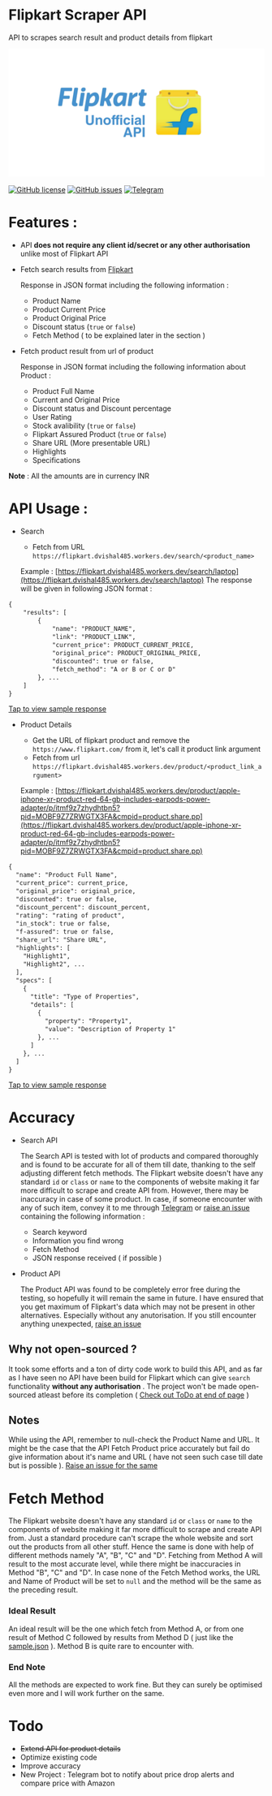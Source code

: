 # Flipkart Scraper API
API to scrapes search result and product details from flipkart

![Flipkart API Banner](./banner.png)

[![GitHub license](https://img.shields.io/github/license/dvishal485/flipkart-scraper-api)](https://github.com/dvishal485/flipkart-scraper-api/blob/main/LICENSE) [![GitHub issues](https://img.shields.io/github/issues/dvishal485/flipkart-scraper-api)](https://github.com/dvishal485/flipkart-scraper-api/issues) [![Telegram](https://img.shields.io/badge/chat-Telegram-blue)](https://t.me/dvishal485)

# Features :

  - API **does not require any client id/secret or any other authorisation** unlike most of Flipkart API
  - Fetch search results from [Flipkart](https://www.flipkart.com/)

    Response in JSON format including the following information :
    - Product Name
    - Product Current Price
    - Product Original Price
    - Discount status (`true` or `false`)
    - Fetch Method ( to be explained later in the section )
  - Fetch product result from url of product

    Response in JSON format including the following information about Product :
      - Product Full Name
      - Current and Original Price
      - Discount status and Discount percentage
      - User Rating
      - Stock avalibility (`true` or `false`)
      - Flipkart Assured Product (`true` or `false`)
      - Share URL (More presentable URL)
      - Highlights
      - Specifications


  **Note** : All the amounts are in currency INR

# API Usage :
  - Search

    - Fetch from URL `https://flipkart.dvishal485.workers.dev/search/<product_name>`

    Example : [https://flipkart.dvishal485.workers.dev/search/laptop](https://flipkart.dvishal485.workers.dev/search/laptop)
    The response will be given in following JSON format : 
```
{
    "results": [
        {
            "name": "PRODUCT_NAME",
            "link": "PRODUCT_LINK",
            "current_price": PRODUCT_CURRENT_PRICE,
            "original_price": PRODUCT_ORIGINAL_PRICE,
            "discounted": true or false,
            "fetch_method": "A or B or C or D"
        }, ...
    ]
}
```
  [Tap to view sample response](https://dvishal485.github.io/flipkart-scraper-api/sample-search.json)

  - Product Details
    - Get the URL of flipkart product and remove the `https://www.flipkart.com/` from it, let's call it product link argument
    - Fetch from url `https://flipkart.dvishal485.workers.dev/product/<product_link_argument>`

    Example : [https://flipkart.dvishal485.workers.dev/product/apple-iphone-xr-product-red-64-gb-includes-earpods-power-adapter/p/itmf9z7zhydhtbn5?pid=MOBF9Z7ZRWGTX3FA&cmpid=product.share.pp](https://flipkart.dvishal485.workers.dev/product/apple-iphone-xr-product-red-64-gb-includes-earpods-power-adapter/p/itmf9z7zhydhtbn5?pid=MOBF9Z7ZRWGTX3FA&cmpid=product.share.pp)


```
{
  "name": "Product Full Name",
  "current_price": current_price,
  "original_price": original_price,
  "discounted": true or false,
  "discount_percent": discount_percent,
  "rating": "rating of product",
  "in_stock": true or false,
  "f-assured": true or false,
  "share_url": "Share URL",
  "highlights": [
    "Highlight1",
    "Highlight2", ...
  ],
  "specs": [
    {
      "title": "Type of Properties",
      "details": [
        {
          "property": "Property1",
          "value": "Description of Property 1"
        }, ...
      ]
    }, ...
  ]
}
```
  [Tap to view sample response](https://dvishal485.github.io/flipkart-scraper-api/sample-product.json)

  
# Accuracy
  - Search API

    The Search API is tested with lot of products and compared thoroughly and is found to be accurate for all of them till date, thanking to the self adjusting different fetch methods. The Flipkart website doesn't have any standard `id` or `class` or `name` to the components of website making it far more difficult to scrape and create API from. However, there may be inaccuracy in case of some product. In case, if someone encounter with any of such item, convey it to me through [Telegram](https://t.me/dvishal485) or [raise an issue](https://github.com/dvishal485/flipkart-scraper-api/issues) containing the following information :
    - Search keyword
    - Information you find wrong
    - Fetch Method
    - JSON response received ( if possible )

  - Product API

    The Product API was found to be completely error free during the testing, so hopefully it will remain the same in future. I have ensured that you get maximum of Flipkart's data which may not be present in other alternatives. Especially without any anutorisation. If you still encounter anything unexpected, [raise an issue](https://github.com/dvishal485/flipkart-scraper-api/issues)

## Why not open-sourced ?
It took some efforts and a ton of dirty code work to build this API, and as far as I have seen no API have been build for Flipkart which can give `search` functionality **without any authorisation** . The project won't be made open-sourced atleast before its completion ( [Check out ToDo at end of page](https://github.com/dvishal485/flipkart-scraper-api/blob/main/index.md#Todo) )

## Notes
  While using the API, remember to null-check the Product Name and URL. It might be the case that the API Fetch Product price accurately but fail do give information about it's name and URL ( have not seen such case till date but is possible ). [Raise an issue for the same](https://github.com/dvishal485/flipkart-scraper-api/issues)

# Fetch Method
The Flipkart website doesn't have any standard `id` or `class` or `name` to the components of website making it far more difficult to scrape and create API from. Just a standard procedure can't scrape the whole website and sort out the products from all other stuff. Hence the same is done with help of different methods namely "A", "B", "C" and "D". Fetching from Method A will result to the most accurate level, while there might be inaccuracies in Method "B", "C" and "D". In case none of the Fetch Method works, the URL and Name of Product will be set to `null` and the method will be the same as the preceding result.

### Ideal Result
An ideal result will be the one which fetch from Method A, or from one result of Method C followed by results from Method D ( just like the [sample.json](https://dvishal485.github.io/flipkart-scraper-api/sample.json) ). Method B is quite rare to encounter with.

### End Note
All the methods are expected to work fine. But they can surely be optimised even more and I will work further on the same.

# Todo
  - ~~Extend API for product details~~
  - Optimize existing code
  - Improve accuracy
  - New Project : Telegram bot to notify about price drop alerts and compare price with Amazon
